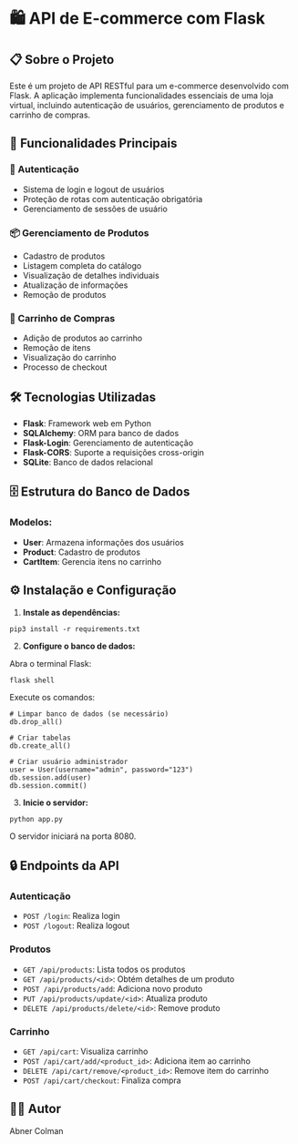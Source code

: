 # 🛍️ API de E-commerce com Flask

## 📋 Sobre o Projeto
Este é um projeto de API RESTful para um e-commerce desenvolvido com Flask. A aplicação implementa funcionalidades essenciais de uma loja virtual, incluindo autenticação de usuários, gerenciamento de produtos e carrinho de compras.

## 🚀 Funcionalidades Principais

### 👤 Autenticação
- Sistema de login e logout de usuários
- Proteção de rotas com autenticação obrigatória
- Gerenciamento de sessões de usuário

### 📦 Gerenciamento de Produtos
- Cadastro de produtos
- Listagem completa do catálogo
- Visualização de detalhes individuais
- Atualização de informações
- Remoção de produtos

### 🛒 Carrinho de Compras
- Adição de produtos ao carrinho
- Remoção de itens
- Visualização do carrinho
- Processo de checkout

## 🛠️ Tecnologias Utilizadas
- **Flask**: Framework web em Python
- **SQLAlchemy**: ORM para banco de dados
- **Flask-Login**: Gerenciamento de autenticação
- **Flask-CORS**: Suporte a requisições cross-origin
- **SQLite**: Banco de dados relacional

## 🗄️ Estrutura do Banco de Dados

### Modelos:
- **User**: Armazena informações dos usuários
- **Product**: Cadastro de produtos
- **CartItem**: Gerencia itens no carrinho

## ⚙️ Instalação e Configuração

1. **Instale as dependências:**
```shell
pip3 install -r requirements.txt
```

2. **Configure o banco de dados:**

Abra o terminal Flask:
```shell
flask shell
```

Execute os comandos:
```shell
# Limpar banco de dados (se necessário)
db.drop_all()

# Criar tabelas
db.create_all()

# Criar usuário administrador
user = User(username="admin", password="123")
db.session.add(user)
db.session.commit()
```

3. **Inicie o servidor:**
```shell
python app.py
```
O servidor iniciará na porta 8080.

## 🔒 Endpoints da API

### Autenticação
- `POST /login`: Realiza login
- `POST /logout`: Realiza logout

### Produtos
- `GET /api/products`: Lista todos os produtos
- `GET /api/products/<id>`: Obtém detalhes de um produto
- `POST /api/products/add`: Adiciona novo produto
- `PUT /api/products/update/<id>`: Atualiza produto
- `DELETE /api/products/delete/<id>`: Remove produto

### Carrinho
- `GET /api/cart`: Visualiza carrinho
- `POST /api/cart/add/<product_id>`: Adiciona item ao carrinho
- `DELETE /api/cart/remove/<product_id>`: Remove item do carrinho
- `POST /api/cart/checkout`: Finaliza compra

## 👨‍💻 Autor
Abner Colman